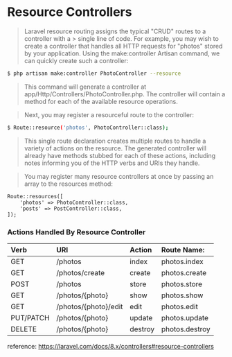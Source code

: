 # Resource Controllers

> Laravel resource routing assigns the typical "CRUD" routes to a controller with a > single line of code. For example, you may wish to create a controller that handles all HTTP requests for "photos" stored by your application. Using the make:controller Artisan command, we can quickly create such a controller:

```bash
$ php artisan make:controller PhotoController --resource
```

> This command will generate a controller at app/Http/Controllers/PhotoController.php. The controller will contain a method for each of the available resource operations.

> Next, you may register a resourceful route to the controller:

```bash
$ Route::resource('photos', PhotoController::class);
```

> This single route declaration creates multiple routes to handle a variety of actions on the resource. The generated controller will already have methods stubbed for each of these actions, including notes informing you of the HTTP verbs and URIs they handle.

> You may register many resource controllers at once by passing an array to the resources method:

```
Route::resources([
    'photos' => PhotoController::class,
    'posts' => PostController::class,
]);
```

### Actions Handled By Resource Controller

| Verb                 | URI                  | Action               | Route Name:          |
|:---------------------|:---------------------|:---------------------|:---------------------|
| GET	               | /photos              |	index	             | photos.index         |
| GET	               | /photos/create	      | create	             | photos.create        |
| POST	               | /photos	          | store	             | photos.store         |
| GET	               | /photos/{photo}	  | show	             | photos.show          |
| GET	               | /photos/{photo}/edit | edit	             | photos.edit          |
| PUT/PATCH            | /photos/{photo}	  | update               | photos.update        |
| DELETE	           | /photos/{photo}	  | destroy	             | photos.destroy       |

reference: https://laravel.com/docs/8.x/controllers#resource-controllers
